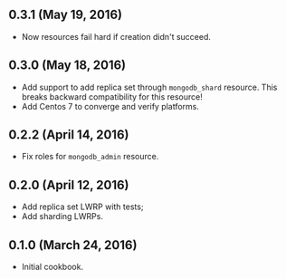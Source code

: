 ## 0.3.1 (May 19, 2016)
  - Now resources fail hard if creation didn't succeed.

## 0.3.0 (May 18, 2016)
  - Add support to add replica set through `mongodb_shard` resource. This breaks backward compatibility for this resource!
  - Add Centos 7 to converge and verify platforms.

## 0.2.2 (April 14, 2016)
  - Fix roles for `mongodb_admin` resource.

## 0.2.0 (April 12, 2016)
  - Add replica set LWRP with tests;
  - Add sharding LWRPs.

## 0.1.0 (March 24, 2016)
  - Initial cookbook.
